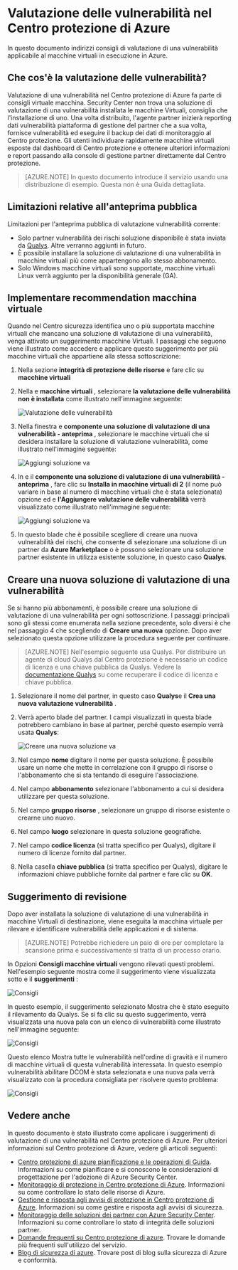 <properties
   pageTitle="Valutazione delle vulnerabilità nel Centro protezione di Azure | Microsoft Azure"
   description="In questo documento indirizzi consigli in Centro protezione di Azure che consentono di proteggere le macchine virtuali mediante l'installazione di una soluzione di valutazione di una vulnerabilità."
   services="security-center"
   documentationCenter="na"
   authors="YuriDio"
   manager="swadhwa"
   editor=""/>

<tags
   ms.service="security-center"
   ms.devlang="na"
   ms.topic="hero-article"
   ms.tgt_pltfrm="na"
   ms.workload="na"
   ms.date="09/27/2016"
   ms.author="yurid"/>

# <a name="vulnerability-assessment-in-azure-security-center"></a>Valutazione delle vulnerabilità nel Centro protezione di Azure
In questo documento indirizzi consigli di valutazione di una vulnerabilità applicabile al macchine virtuali in esecuzione in Azure.

## <a name="what-is-vulnerability-assessment"></a>Che cos'è la valutazione delle vulnerabilità?

Valutazione di una vulnerabilità nel Centro protezione di Azure fa parte di consigli virtuale macchina. Security Center non trova una soluzione di valutazione di una vulnerabilità installata le macchine Virtuali, consiglia che l'installazione di uno. Una volta distribuito, l'agente partner inizierà reporting dati vulnerabilità piattaforma di gestione del partner che a sua volta, fornisce vulnerabilità ed eseguire il backup dei dati di monitoraggio al Centro protezione. Gli utenti individuare rapidamente macchine virtuali esposte dal dashboard di Centro protezione e ottenere ulteriori informazioni e report passando alla console di gestione partner direttamente dal Centro protezione.

> [AZURE.NOTE] In questo documento introduce il servizio usando una distribuzione di esempio. Questa non è una Guida dettagliata.

## <a name="public-preview-limitations"></a>Limitazioni relative all'anteprima pubblica

Limitazioni per l'anteprima pubblica di valutazione vulnerabilità corrente:

- Solo partner vulnerabilità dei rischi soluzione disponibile è stata inviata da [Qualys](https://www.qualys.com/lp/azure). Altre verranno aggiunti in futuro.
- È possibile installare la soluzione di valutazione di una vulnerabilità in macchine virtuali più come appartengono allo stesso abbonamento.
- Solo Windows macchine virtuali sono supportate, macchine virtuali Linux verrà aggiunto per la disponibilità generale (GA).


## <a name="implement-virtual-machine-recommendation"></a>Implementare recommendation macchina virtuale

Quando nel Centro sicurezza identifica uno o più supportata macchine virtuali che mancano una soluzione di valutazione di una vulnerabilità, venga attivato un suggerimento macchine Virtuali. I passaggi che seguono viene illustrato come accedere e applicare questo suggerimento per più macchine virtuali che appartiene alla stessa sottoscrizione:

1. Nella sezione **integrità di protezione delle risorse** e fare clic su **macchine virtuali**
2. Nella e **macchine virtuali** , selezionare **la valutazione delle vulnerabilità non è installata** come illustrato nell'immagine seguente:

    ![Valutazione delle vulnerabilità](./media/security-center-vulnerability-assessment-recommendations/security-center-vulnerability-assessment-fig1.png)

3. Nella finestra e **componente una soluzione di valutazione di una vulnerabilità - anteprima** , selezionare le macchine virtuali che si desidera installare la soluzione di valutazione vulnerabilità, come illustrato nell'immagine seguente:

    ![Aggiungi soluzione va](./media/security-center-vulnerability-assessment-recommendations/security-center-vulnerability-assessment-fig2.png)

4. In e il **componente una soluzione di valutazione di una vulnerabilità - anteprima** , fare clic su **Installa in macchine virtuali di 2** (il nome può variare in base al numero di macchine virtuali che è stata selezionata) opzione ed e **l'Aggiungere valutazione delle vulnerabilità** verrà visualizzato come illustrato nell'immagine seguente:

    ![Aggiungi soluzione va](./media/security-center-vulnerability-assessment-recommendations/security-center-vulnerability-assessment-fig3.png)

5. In questo blade che è possibile scegliere di creare una nuova vulnerabilità dei rischi, che consente di selezionare una soluzione di un partner da **Azure Marketplace** o è possono selezionare una soluzione partner esistente in utilizza esistente soluzione, in questo caso **Qualys**.

## <a name="create-a-new-vulnerability-assessment-solution"></a>Creare una nuova soluzione di valutazione di una vulnerabilità

Se si hanno più abbonamenti, è possibile creare una soluzione di valutazione di una vulnerabilità per ogni sottoscrizione. I passaggi principali sono gli stessi come enumerata nella sezione precedente, solo diversi è che nel passaggio 4 che scegliendo di **Creare una nuova** opzione. Dopo aver selezionato questa opzione utilizzare la procedura seguente per continuare.

> [AZURE.NOTE] Nell'esempio seguente usa Qualys. Per distribuire un agente di cloud Qualys dal Centro protezione è necessario un codice di licenza e una chiave pubblica da Qualys. Vedere la [documentazione Qualys](https://community.qualys.com/docs/DOC-5823-deploying-qualys-cloud-agents-from-microsoft-azure-security-center) su come recuperare il codice di licenza e chiave pubblica.

1. Selezionare il nome del partner, in questo caso **Qualys**e il **Crea una nuova valutazione vulnerabilità** .
2. Verrà aperto blade del partner. I campi visualizzati in questa blade potrebbero cambiano in base al partner, perché questo esempio verrà usata **Qualys**:

    ![Creare una nuova soluzione va](./media/security-center-vulnerability-assessment-recommendations/security-center-vulnerability-assessment-fig7.png)

3. Nel campo **nome** digitare il nome per questa soluzione. È possibile usare un nome che mette in correlazione con il gruppo di risorse o l'abbonamento che si sta tentando di eseguire l'associazione.
4. Nel campo **abbonamento** selezionare l'abbonamento a cui si desidera utilizzare per questa soluzione.
5. Nel campo **gruppo risorse** , selezionare un gruppo di risorse esistente o crearne uno nuovo.
6. Nel campo **luogo** selezionare in questa soluzione geografiche.
7. Nel campo **codice licenza** (si tratta specifico per Qualys), digitare il numero di licenze fornito dal partner.
8. Nella casella **chiave pubblica** (si tratta specifico per Qualys), digitare le informazioni chiave pubbliche fornite dal partner e fare clic su **OK**.

## <a name="review-recommendation"></a>Suggerimento di revisione

Dopo aver installata la soluzione di valutazione di una vulnerabilità in macchine Virtuali di destinazione, viene eseguita la macchina virtuale per rilevare e identificare vulnerabilità delle applicazioni e di sistema.

> [AZURE.NOTE] Potrebbe richiedere un paio di ore per completare la scansione prima e successivamente si tratta di un processo orario.

In Opzioni **Consigli macchine virtuali** vengono rilevati questi problemi. Nell'esempio seguente mostra come il suggerimento viene visualizzata sotto e il **suggerimenti** :

![Consigli](./media/security-center-vulnerability-assessment-recommendations/security-center-vulnerability-assessment-fig4.png)

In questo esempio, il suggerimento selezionato Mostra che è stato eseguito il rilevamento da Qualys. Se si fa clic su questo suggerimento, verrà visualizzata una nuova pala con un elenco di vulnerabilità come illustrato nell'immagine seguente:

![Consigli](./media/security-center-vulnerability-assessment-recommendations/security-center-vulnerability-assessment-fig5.png)

Questo elenco Mostra tutte le vulnerabilità nell'ordine di gravità e il numero di macchine virtuali di questa vulnerabilità interessata. In questo esempio vulnerabilità abilitare DCOM è stata selezionata e una nuova pala verrà visualizzato con la procedura consigliata per risolvere questo problema:

![Consigli](./media/security-center-vulnerability-assessment-recommendations/security-center-vulnerability-assessment-fig6.png)


## <a name="see-also"></a>Vedere anche

In questo documento è stato illustrato come applicare i suggerimenti di valutazione di una vulnerabilità nel Centro protezione di Azure. Per ulteriori informazioni sul Centro protezione di Azure, vedere gli articoli seguenti:

- [Centro protezione di azure pianificazione e le operazioni di Guida](security-center-planning-and-operations-guide.md). Informazioni su come pianificare e si conoscono le considerazioni di progettazione per l'adozione di Azure Security Center.
- [Monitoraggio di protezione in Centro protezione di Azure](security-center-monitoring.md). Informazioni su come controllare lo stato delle risorse di Azure.
- [Gestione e risposta agli avvisi di protezione in Centro protezione di Azure](security-center-managing-and-responding-alerts.md). Informazioni su come gestire e risposta agli avvisi di sicurezza.
- [Monitoraggio delle soluzioni dei partner con Azure Security Center](security-center-partner-solutions.md). Informazioni su come controllare lo stato di integrità delle soluzioni partner.
- [Domande frequenti su Centro protezione di azure](security-center-faq.md). Trovare le domande più frequenti sull'utilizzo del servizio.
- [Blog di sicurezza di azure](http://blogs.msdn.com/b/azuresecurity/). Trovare post di blog sulla sicurezza di Azure e conformità.
